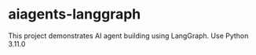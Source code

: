 # aiagents-langgraph

This project demonstrates AI agent building using LangGraph.
Use Python 3.11.0
